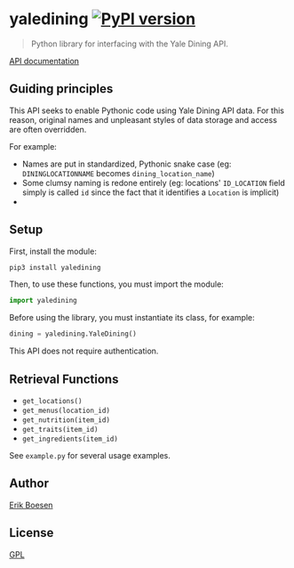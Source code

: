 # yaledining [![PyPI version](https://badge.fury.io/py/yaledining.svg)](https://badge.fury.io/py/yaledining)

> Python library for interfacing with the Yale Dining API.

[API documentation](https://developers.yale.edu/yale-dining)

## Guiding principles
This API seeks to enable Pythonic code using Yale Dining API data. For this reason, original names and unpleasant styles of data storage and access are often overridden.

For example:
- Names are put in standardized, Pythonic snake case (eg: `DININGLOCATIONNAME` becomes `dining_location_name`)
- Some clumsy naming is redone entirely (eg: locations' `ID_LOCATION` field simply is called `id` since the fact that it identifies a `Location` is implicit)
-

## Setup
First, install the module:

```sh
pip3 install yaledining
```

Then, to use these functions, you must import the module:

```py
import yaledining
```

Before using the library, you must instantiate its class, for example:

```py
dining = yaledining.YaleDining()
```

This API does not require authentication.

## Retrieval Functions
- `get_locations()`
- `get_menus(location_id)`
- `get_nutrition(item_id)`
- `get_traits(item_id)`
- `get_ingredients(item_id)`

See `example.py` for several usage examples.

## Author
[Erik Boesen](https://github.com/ErikBoesen)

## License
[GPL](LICENSE)
